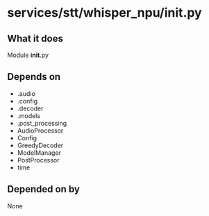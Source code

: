 # services/stt/whisper_npu/__init__.py

## What it does
Module __init__.py

## Depends on
- .audio
- .config
- .decoder
- .models
- .post_processing
- AudioProcessor
- Config
- GreedyDecoder
- ModelManager
- PostProcessor
- time

## Depended on by
None
